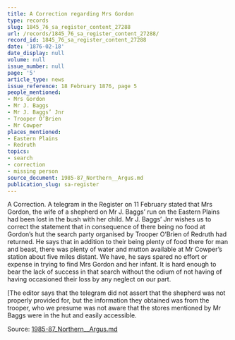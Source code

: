 ```yaml
---
title: A Correction regarding Mrs Gordon
type: records
slug: 1845_76_sa_register_content_27288
url: /records/1845_76_sa_register_content_27288/
record_id: 1845_76_sa_register_content_27288
date: '1876-02-18'
date_display: null
volume: null
issue_number: null
page: '5'
article_type: news
issue_reference: 18 February 1876, page 5
people_mentioned:
- Mrs Gordon
- Mr J. Baggs
- Mr J. Baggs’ Jnr
- Trooper O’Brien
- Mr Cowper
places_mentioned:
- Eastern Plains
- Redruth
topics:
- search
- correction
- missing person
source_document: 1985-87_Northern__Argus.md
publication_slug: sa-register
---
```


A Correction.  A telegram in the Register on 11 February stated that Mrs Gordon, the wife of a shepherd on Mr J. Baggs’ run on the Eastern Plains had been lost in the bush with her child.  Mr J. Baggs’ Jnr wishes us to correct the statement that in consequence of there being no food at Gordon’s hut the search party organised by Trooper O’Brien of Redruth had returned.  He says that in addition to their being plenty of food there for man and beast, there was plenty of water and mutton available at Mr Cowper’s station about five miles distant.  We have, he says spared no effort or expense in trying to find Mrs Gordon and her infant.  It is hard enough to bear the lack of success in that search without the odium of not having of having occasioned their loss by any neglect on our part.

[The editor says that the telegram did not assert that the shepherd was not properly provided for, but the information they obtained was from the trooper, who we presume was not aware that the stores mentioned by Mr Baggs were in the hut and easily accessible.

Source: [1985-87_Northern__Argus.md](/downloads/markdown/1985-87_Northern__Argus.md)
